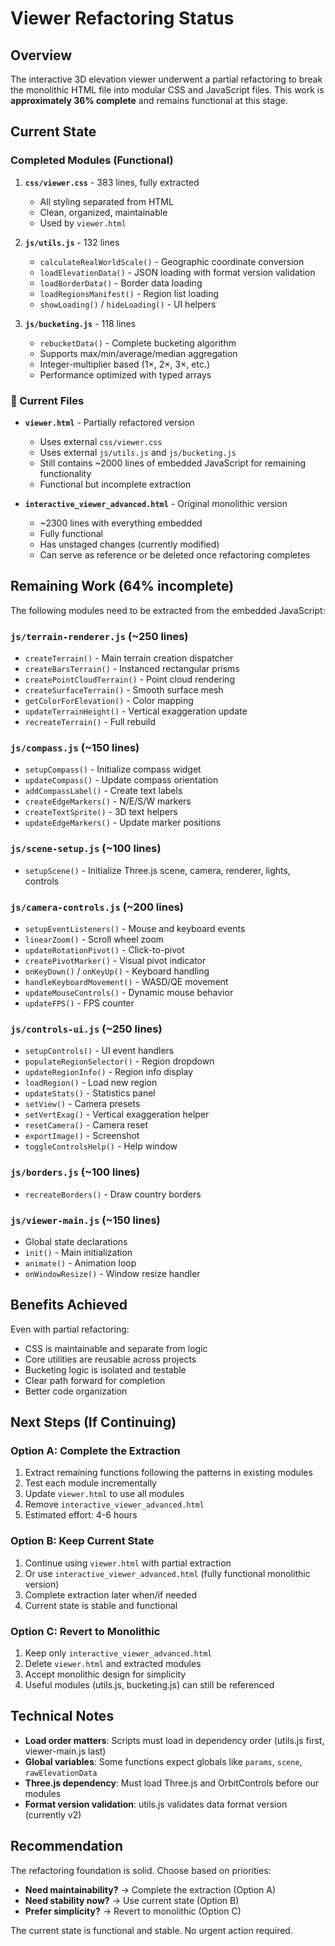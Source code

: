 # Viewer Refactoring Status

## Overview
The interactive 3D elevation viewer underwent a partial refactoring to break the monolithic HTML file into modular CSS and JavaScript files. This work is **approximately 36% complete** and remains functional at this stage.

## Current State

###  Completed Modules (Functional)

1. **`css/viewer.css`** - 383 lines, fully extracted
   - All styling separated from HTML
   - Clean, organized, maintainable
   - Used by `viewer.html`

2. **`js/utils.js`** - 132 lines
   - `calculateRealWorldScale()` - Geographic coordinate conversion
   - `loadElevationData()` - JSON loading with format version validation
   - `loadBorderData()` - Border data loading
   - `loadRegionsManifest()` - Region list loading
   - `showLoading()` / `hideLoading()` - UI helpers

3. **`js/bucketing.js`** - 118 lines
   - `rebucketData()` - Complete bucketing algorithm
   - Supports max/min/average/median aggregation
   - Integer-multiplier based (1×, 2×, 3×, etc.)
   - Performance optimized with typed arrays

### 📂 Current Files

- **`viewer.html`** - Partially refactored version
  - Uses external `css/viewer.css`
  - Uses external `js/utils.js` and `js/bucketing.js`
  - Still contains ~2000 lines of embedded JavaScript for remaining functionality
  - Functional but incomplete extraction

- **`interactive_viewer_advanced.html`** - Original monolithic version
  - ~2300 lines with everything embedded
  - Fully functional
  - Has unstaged changes (currently modified)
  - Can serve as reference or be deleted once refactoring completes

## Remaining Work (64% incomplete)

The following modules need to be extracted from the embedded JavaScript:

### `js/terrain-renderer.js` (~250 lines)
- `createTerrain()` - Main terrain creation dispatcher
- `createBarsTerrain()` - Instanced rectangular prisms
- `createPointCloudTerrain()` - Point cloud rendering
- `createSurfaceTerrain()` - Smooth surface mesh
- `getColorForElevation()` - Color mapping
- `updateTerrainHeight()` - Vertical exaggeration update
- `recreateTerrain()` - Full rebuild

### `js/compass.js` (~150 lines)
- `setupCompass()` - Initialize compass widget
- `updateCompass()` - Update compass orientation
- `addCompassLabel()` - Create text labels
- `createEdgeMarkers()` - N/E/S/W markers
- `createTextSprite()` - 3D text helpers
- `updateEdgeMarkers()` - Update marker positions

### `js/scene-setup.js` (~100 lines)
- `setupScene()` - Initialize Three.js scene, camera, renderer, lights, controls

### `js/camera-controls.js` (~200 lines)
- `setupEventListeners()` - Mouse and keyboard events
- `linearZoom()` - Scroll wheel zoom
- `updateRotationPivot()` - Click-to-pivot
- `createPivotMarker()` - Visual pivot indicator
- `onKeyDown()` / `onKeyUp()` - Keyboard handling
- `handleKeyboardMovement()` - WASD/QE movement
- `updateMouseControls()` - Dynamic mouse behavior
- `updateFPS()` - FPS counter

### `js/controls-ui.js` (~250 lines)
- `setupControls()` - UI event handlers
- `populateRegionSelector()` - Region dropdown
- `updateRegionInfo()` - Region info display
- `loadRegion()` - Load new region
- `updateStats()` - Statistics panel
- `setView()` - Camera presets
- `setVertExag()` - Vertical exaggeration helper
- `resetCamera()` - Camera reset
- `exportImage()` - Screenshot
- `toggleControlsHelp()` - Help window

### `js/borders.js` (~100 lines)
- `recreateBorders()` - Draw country borders

### `js/viewer-main.js` (~150 lines)
- Global state declarations
- `init()` - Main initialization
- `animate()` - Animation loop
- `onWindowResize()` - Window resize handler

## Benefits Achieved

Even with partial refactoring:
-  CSS is maintainable and separate from logic
-  Core utilities are reusable across projects
-  Bucketing logic is isolated and testable
-  Clear path forward for completion
-  Better code organization

## Next Steps (If Continuing)

### Option A: Complete the Extraction
1. Extract remaining functions following the patterns in existing modules
2. Test each module incrementally
3. Update `viewer.html` to use all modules
4. Remove `interactive_viewer_advanced.html`
5. Estimated effort: 4-6 hours

### Option B: Keep Current State
1. Continue using `viewer.html` with partial extraction
2. Or use `interactive_viewer_advanced.html` (fully functional monolithic version)
3. Complete extraction later when/if needed
4. Current state is stable and functional

### Option C: Revert to Monolithic
1. Keep only `interactive_viewer_advanced.html`
2. Delete `viewer.html` and extracted modules
3. Accept monolithic design for simplicity
4. Useful modules (utils.js, bucketing.js) can still be referenced

## Technical Notes

- **Load order matters**: Scripts must load in dependency order (utils.js first, viewer-main.js last)
- **Global variables**: Some functions expect globals like `params`, `scene`, `rawElevationData`
- **Three.js dependency**: Must load Three.js and OrbitControls before our modules
- **Format version validation**: utils.js validates data format version (currently v2)

## Recommendation

The refactoring foundation is solid. Choose based on priorities:
- **Need maintainability?** → Complete the extraction (Option A)
- **Need stability now?** → Use current state (Option B)
- **Prefer simplicity?** → Revert to monolithic (Option C)

The current state is functional and stable. No urgent action required.

